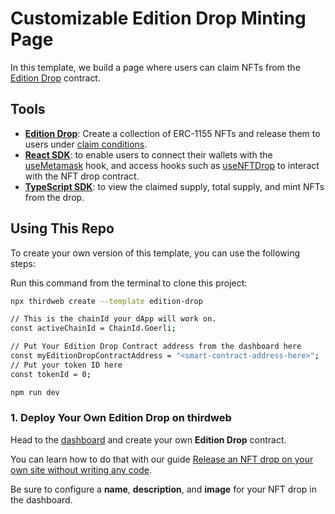 # Customizable Edition Drop Minting Page

In this template, we build a page where users can claim NFTs from the [Edition Drop](https://portal.thirdweb.com/pre-built-contracts/edition-drop) contract.

## Tools

- [**Edition Drop**](https://portal.thirdweb.com/pre-built-contracts/edition-drop): Create a collection of ERC-1155 NFTs and release them to users under [claim conditions](https://portal.thirdweb.com/pre-built-contracts/edition-drop#minting--claiming-nfts).
- [**React SDK**](https://docs.thirdweb.com/react): to enable users to connect their wallets with the [useMetamask](https://portal.thirdweb.com/react/react.usemetamask) hook, and access hooks such as [useNFTDrop](https://portal.thirdweb.com/react/react.usenftdrop) to interact with the NFT drop contract.
- [**TypeScript SDK**](https://docs.thirdweb.com/typescript): to view the claimed supply, total supply, and mint NFTs from the drop.

## Using This Repo

To create your own version of this template, you can use the following steps:

Run this command from the terminal to clone this project:

```bash
npx thirdweb create --template edition-drop
```

```bash
// This is the chainId your dApp will work on.
const activeChainId = ChainId.Goerli;
```

```bash
// Put Your Edition Drop Contract address from the dashboard here
const myEditionDropContractAddress = "<smart-contract-address-here>";
// Put your token ID here
const tokenId = 0;
```

```bash
npm run dev
```

### 1. Deploy Your Own Edition Drop on thirdweb

Head to the [dashboard](https://thirdweb.com/dashboard) and create your own **Edition Drop** contract.

You can learn how to do that with our guide [Release an NFT drop on your own site without writing any code](https://portal.thirdweb.com/guides/release-an-nft-drop-with-no-code#create-a-drop-contract).

Be sure to configure a **name**, **description**, and **image** for your NFT drop in the dashboard.

